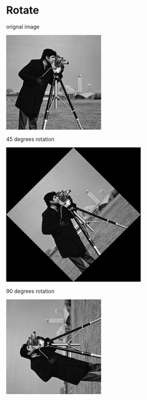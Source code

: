 # Rotate

orignal image

![original](https://github.com/KareimGazer/DSP-with-MATLAB/blob/main/screenshots/rotate.png?raw)

45 degrees rotation

![45 degrees](https://github.com/KareimGazer/DSP-with-MATLAB/blob/main/screenshots/rotate1.png?raw)

90 degrees rotation

![90 degrees](https://github.com/KareimGazer/DSP-with-MATLAB/blob/main/screenshots/rotate2.png?raw)
